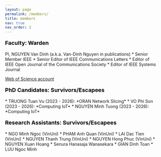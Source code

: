 ```yaml
---
layout: page
permalink: /members/
title: members
nav: true
nav_order: 2
---
```



<p style="text-align: left; color: black; font-size:18px;font-weight:bold">Faculty: Warden</p> 
PI, NGUYEN Van Dinh (a.k.a. Van-Dinh Nguyen in publications)
 * Senior Member IEEE
 * Senior Editor of IEEE Communications Letters
 * Editor of IEEE Open Journal of the Communications Society
 * Editor of IEEE Systems Journal
 
[Web of Science account](https://www.webofscience.com/wos/author/record/ABE-6038-2020)
  
 


<p style="text-align: left; color: black; font-size:18px;font-weight:bold">PhD Candidates: Survivors/Escapees</p>
 * TRUONG Tuan Vu (2023 - 2026): *ORAN Network Slicing*
 * VO Phi Son (2023 - 2026): *Computing IoT*
 * NGUYEN Minh Tuong (2023 - 2026): *Computing IoT*



<p style="text-align: left; color: black; font-size:18px;font-weight:bold">Research Assistants: Survivors/Escapees</p>
* NGO Minh Ngoc (VinUni)
* PHAM Anh Quan (VinUni)
* LAI Dac Tien (VinUni)
* NGUYEN Thanh Trung (VinUni)
* NGUYEN Hong Phuc (VinUni)
* NGUYEN Xuan Hoang
* Senura Hanasaja Wanasekara
* GIAN Dinh Toan
* LUU Ngoc Minh 



